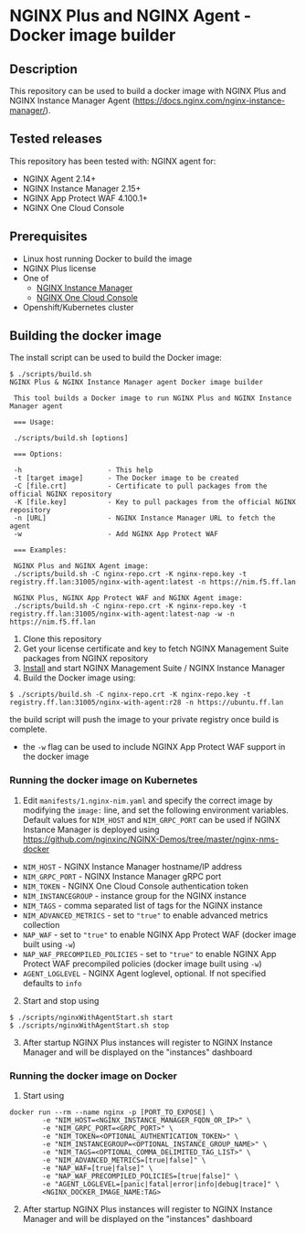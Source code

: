 # NGINX Plus and NGINX Agent - Docker image builder

## Description

This repository can be used to build a docker image with NGINX Plus and NGINX Instance Manager Agent (https://docs.nginx.com/nginx-instance-manager/).

## Tested releases

This repository has been tested with: NGINX agent for:

- NGINX Agent 2.14+
- NGINX Instance Manager 2.15+
- NGINX App Protect WAF 4.100.1+
- NGINX One Cloud Console

## Prerequisites

- Linux host running Docker to build the image
- NGINX Plus license
- One of
  - [NGINX Instance Manager](https://docs.nginx.com/nginx-instance-manager/)
  - [NGINX One Cloud Console](https://docs.nginx.com/nginx-one/)
- Openshift/Kubernetes cluster

## Building the docker image

The install script can be used to build the Docker image:

```
$ ./scripts/build.sh 
NGINX Plus & NGINX Instance Manager agent Docker image builder

 This tool builds a Docker image to run NGINX Plus and NGINX Instance Manager agent

 === Usage:

 ./scripts/build.sh [options]

 === Options:

 -h                     - This help
 -t [target image]      - The Docker image to be created
 -C [file.crt]          - Certificate to pull packages from the official NGINX repository
 -K [file.key]          - Key to pull packages from the official NGINX repository
 -n [URL]               - NGINX Instance Manager URL to fetch the agent
 -w                     - Add NGINX App Protect WAF

 === Examples:

 NGINX Plus and NGINX Agent image:
 ./scripts/build.sh -C nginx-repo.crt -K nginx-repo.key -t registry.ff.lan:31005/nginx-with-agent:latest -n https://nim.f5.ff.lan

 NGINX Plus, NGINX App Protect WAF and NGINX Agent image:
 ./scripts/build.sh -C nginx-repo.crt -K nginx-repo.key -t registry.ff.lan:31005/nginx-with-agent:latest-nap -w -n https://nim.f5.ff.lan
```

1. Clone this repository
2. Get your license certificate and key to fetch NGINX Management Suite packages from NGINX repository
3. [Install](https://docs.nginx.com/nginx-management-suite/) and start NGINX Management Suite / NGINX Instance Manager
4. Build the Docker image using:

```
$ ./scripts/build.sh -C nginx-repo.crt -K nginx-repo.key -t registry.ff.lan:31005/nginx-with-agent:r28 -n https://ubuntu.ff.lan
```

the build script will push the image to your private registry once build is complete.

- the `-w` flag can be used to include NGINX App Protect WAF support in the docker image

### Running the docker image on Kubernetes

1. Edit `manifests/1.nginx-nim.yaml` and specify the correct image by modifying the `image:` line, and set the following environment variables. Default values for `NIM_HOST` and `NIM_GRPC_PORT` can be used if NGINX Instance Manager is deployed using https://github.com/nginxinc/NGINX-Demos/tree/master/nginx-nms-docker
  - `NIM_HOST` - NGINX Instance Manager hostname/IP address
  - `NIM_GRPC_PORT` - NGINX Instance Manager gRPC port
  - `NIM_TOKEN` - NGINX One Cloud Console authentication token
  - `NIM_INSTANCEGROUP` - instance group for the NGINX instance
  - `NIM_TAGS` - comma separated list of tags for the NGINX instance
  - `NIM_ADVANCED_METRICS` - set to `"true"` to enable advanced metrics collection
  - `NAP_WAF` - set to `"true"` to enable NGINX App Protect WAF (docker image built using `-w`)
  - `NAP_WAF_PRECOMPILED_POLICIES` - set to `"true"` to enable NGINX App Protect WAF precompiled policies (docker image built using `-w`)
  - `AGENT_LOGLEVEL` - NGINX Agent loglevel, optional. If not specified defaults to `info`

2. Start and stop using

```
$ ./scripts/nginxWithAgentStart.sh start
$ ./scripts/nginxWithAgentStart.sh stop
```

3. After startup NGINX Plus instances will register to NGINX Instance Manager and will be displayed on the "instances" dashboard

### Running the docker image on Docker

1. Start using

```
docker run --rm --name nginx -p [PORT_TO_EXPOSE] \
        -e "NIM_HOST=<NGINX_INSTANCE_MANAGER_FQDN_OR_IP>" \
        -e "NIM_GRPC_PORT=<GRPC_PORT>" \
        -e "NIM_TOKEN=<OPTIONAL_AUTHENTICATION_TOKEN>" \
        -e "NIM_INSTANCEGROUP=<OPTIONAL_INSTANCE_GROUP_NAME>" \
        -e "NIM_TAGS=<OPTIONAL_COMMA_DELIMITED_TAG_LIST>" \
        -e "NIM_ADVANCED_METRICS=[true|false]" \
        -e "NAP_WAF=[true|false]" \
        -e "NAP_WAF_PRECOMPILED_POLICIES=[true|false]" \
        -e "AGENT_LOGLEVEL=[panic|fatal|error|info|debug|trace]" \
        <NGINX_DOCKER_IMAGE_NAME:TAG>
```

2. After startup NGINX Plus instances will register to NGINX Instance Manager and will be displayed on the "instances" dashboard
